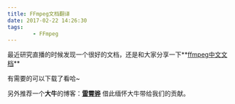 ```yaml
---
title: FFmpeg文档翻译
date: 2017-02-22 14:26:30
tags:
        - FFmpeg
---
```


最近研究直播的时候发现一个很好的文档，还是和大家分享一下**[ffmpeg中文文档](http://www.yaotiancheng.cn:8080/ffmpeg_cn.pdf)**

有需要的可以下载了看哈~

另外推荐一个**大牛**的博客：**[雷霄骅](http://blog.csdn.net/leixiaohua1020)**
借此缅怀大牛带给我们的贡献。



